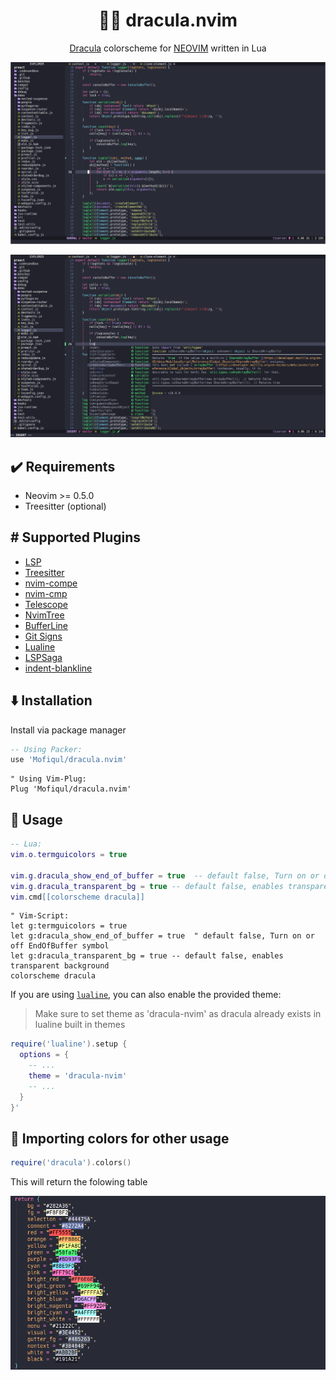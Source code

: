 <h1 align="center" >🧛‍♂️ dracula.nvim</h1>

<p align="center"><a href="https://draculatheme.com/">Dracula</a> colorscheme for <a href="https://neovim.io/">NEOVIM</a> written in Lua</p>


![TypeScript and NvimTree](./assets/1.png)

![Lua](./assets/2.png)

## ✔️ Requirements
- Neovim >= 0.5.0
- Treesitter (optional)

## #️ Supported Plugins
- [LSP](https://github.com/neovim/nvim-lspconfig)
- [Treesitter](https://github.com/nvim-treesitter/nvim-treesitter)
- [nvim-compe](https://github.com/hrsh7th/nvim-compe)
- [nvim-cmp](https://github.com/hrsh7th/nvim-cmp)
- [Telescope](https://github.com/nvim-telescope/telescope.nvim)
- [NvimTree](https://github.com/kyazdani42/nvim-tree.lua)
- [BufferLine](https://github.com/akinsho/nvim-bufferline.lua)
- [Git Signs](https://github.com/lewis6991/gitsigns.nvim)
- [Lualine](https://github.com/hoob3rt/lualine.nvim)
- [LSPSaga](https://github.com/glepnir/lspsaga.nvim)
- [indent-blankline](https://github.com/lukas-reineke/indent-blankline.nvim)

## ⬇️ Installation

Install via package manager

 ```lua
 -- Using Packer:
 use 'Mofiqul/dracula.nvim'
 ```

```vim
" Using Vim-Plug:
Plug 'Mofiqul/dracula.nvim'
```
## 🚀 Usage

```lua
-- Lua:
vim.o.termguicolors = true

vim.g.dracula_show_end_of_buffer = true  -- default false, Turn on or off EndOfBuffer symbol
vim.g.dracula_transparent_bg = true -- default false, enables transparent background
vim.cmd[[colorscheme dracula]]

```
```vim
" Vim-Script:
let g:termguicolors = true
let g:dracula_show_end_of_buffer = true  " default false, Turn on or off EndOfBuffer symbol
let g:dracula_transparent_bg = true -- default false, enables transparent background
colorscheme dracula
```

If you are using [`lualine`](https://github.com/hoob3rt/lualine.nvim), you can also enable the provided theme:
> Make sure to set theme as 'dracula-nvim' as dracula already exists in lualine built in themes

```lua
require('lualine').setup {
  options = {
    -- ... 
    theme = 'dracula-nvim'
    -- ... 
  }
}'
```

## 🎨 Importing colors for other usage
```lua
require('dracula').colors()
```
This will return the folowing table

![colors](./assets/colors.png)
